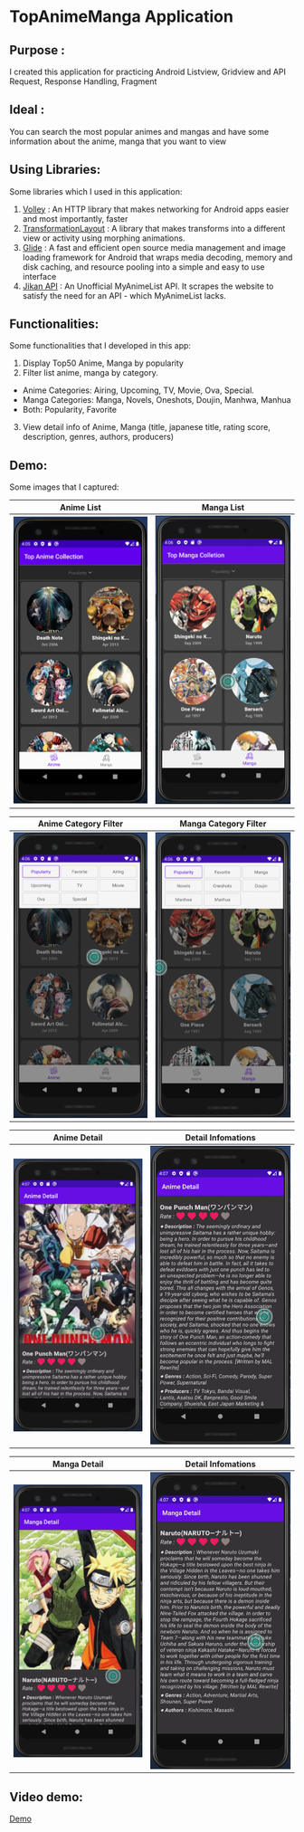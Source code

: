 # TopAnimeManga Application
## Purpose : 
I created this application for practicing Android Listview, Gridview and API Request, Response Handling, Fragment

## Ideal : 
You can search the most popular animes and mangas and have some information about the anime, manga that you want to view
## Using Libraries:
Some libraries which I used in this application:

1. <a href="https://developer.android.com/training/volley">Volley</a> : An HTTP library that makes networking for Android apps easier and most importantly, faster
2. <a href="https://github.com/skydoves/TransformationLayout">TransformationLayout</a> : A library that makes transforms into a different view or activity using morphing animations.
3. <a href="https://github.com/bumptech/glide">Glide</a> : A fast and efficient open source media management and image loading framework for Android that wraps media decoding, memory and disk caching, and resource pooling into a simple and easy to use interface
4. <a href="https://jikan.docs.apiary.io/#reference/0/top">Jikan API</a> : An Unofficial MyAnimeList API. It scrapes the website to satisfy the need for an API - which MyAnimeList lacks.

## Functionalities:
Some functionalities that I developed in this app:

1. Display Top50 Anime, Manga by popularity
2. Filter list anime, manga by category. 
* Anime Categories: Airing, Upcoming, TV, Movie, Ova, Special. 
* Manga Categories: Manga, Novels, Oneshots, Doujin, Manhwa, Manhua 
* Both: Popularity, Favorite

3. View detail info of Anime, Manga (title, japanese title, rating score, description, genres, authors, producers)

## Demo:
Some images that I captured:

Anime List            |   Manga List
:-------------------------:|:-------------------------:
![](./demo_img/anime_fragment.png)  |  ![](./demo_img/manga_fragment.png)

Anime Category Filter           |   Manga Category Filter
:-------------------------:|:-------------------------:
![](./demo_img/anime_filter.png)  |  ![](./demo_img/manga_filter.png)

Anime Detail           |   Detail Infomations
:-------------------------:|:-------------------------:   
![](./demo_img/anime_detail.png) | ![](./demo_img/anime_detail_2.png)

Manga Detail           |   Detail Infomations
:-------------------------:|:-------------------------:   
![](./demo_img/manga_detail.png) | ![](./demo_img/manga_detail_2.png)

## Video demo: 
<a href="https://www.youtube.com/watch?v=nWRN_g7drvY&t=1s">Demo</a>
